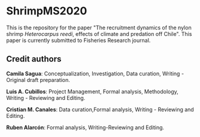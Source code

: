# ShrimpMS2020

This is the repository for the paper "The recruitment dynamics of the nylon shrimp *Heterocarpus reedi*, effects of climate and predation off Chile". This paper is currently submitted to Fisheries Research journal.

## Credit authors

**Camila Sagua**: Conceptualization, Investigation, Data curation, Writing - Original draft preparation.

**Luis A. Cubillos**: Project Management, Formal analysis, Methodology, Writing - Reviewing and Editing.

**Cristian M. Canales**: Data curation,Formal analysis, Writing - Reviewing and Editing.

**Ruben Alarcón**: Formal analysis, Writing-Reviewing and Editing.

